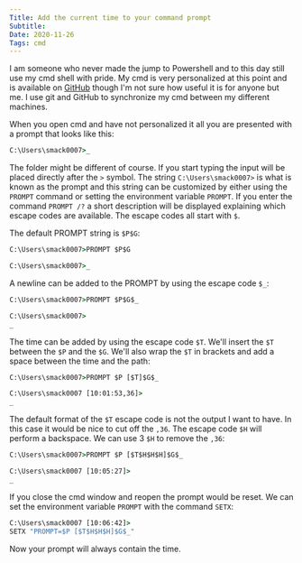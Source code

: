 ```yaml
---
Title: Add the current time to your command prompt
Subtitle: 
Date: 2020-11-26
Tags: cmd
---
```


I am someone who never made the jump to Powershell and to this day still use my
cmd shell with pride. My cmd is very personalized at this point and is available
on [GitHub](https://github.com/smack0007/cmd) though I'm not sure how useful it is
for anyone but me. I use git and GitHub to synchronize my cmd between my different
machines.

<!--more-->

When you open cmd and have not personalized it all you are presented with a prompt
that looks like this:

```cmd
C:\Users\smack0007>_
```

The folder might be different of course. If you start typing the input will be placed
directly after the `>` symbol. The string `C:\Users\smack0007>` is what is known as the
prompt and this string can be customized by either using the `PROMPT` command or setting
the environment variable `PROMPT`. If you enter the command `PROMPT /?` a short description
will be displayed explaining which escape codes are available. The escape codes all start
with `$`.

The default PROMPT string is `$P$G`:

```cmd
C:\Users\smack0007>PROMPT $P$G

C:\Users\smack0007>_
```

A newline can be added to the PROMPT by using the escape code `$_`:

```cmd
C:\Users\smack0007>PROMPT $P$G$_

C:\Users\smack0007>
_
```

The time can be added by using the escape code `$T`. We'll insert the `$T` between
the `$P` and the `$G`. We'll also wrap the `$T` in brackets and add a space between
the time and the path:

```cmd
C:\Users\smack0007>PROMPT $P [$T]$G$_

C:\Users\smack0007 [10:01:53,36]>
_
```

The default format of the `$T` escape code is not the output I want to have. In this case
it would be nice to cut off the `,36`. The escape code `$H` will perform a backspace. We
can use 3 `$H` to remove the `,36`:

```cmd
C:\Users\smack0007>PROMPT $P [$T$H$H$H]$G$_

C:\Users\smack0007 [10:05:27]>
_
```

If you close the cmd window and reopen the prompt would be reset. We can set the environment
variable `PROMPT` with the command `SETX`:

```cmd
C:\Users\smack0007 [10:06:42]>
SETX "PROMPT=$P [$T$H$H$H]$G$_"
```

Now your prompt will always contain the time.